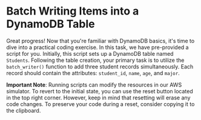 # Batch Writing Items into a DynamoDB Table

Great progress! Now that you're familiar with DynamoDB basics, it's time to dive into a practical coding exercise. In this task, we have pre-provided a script for you. Initially, this script sets up a DynamoDB table named `Students`. Following the table creation, your primary task is to utilize the `batch_writer()` function to add three student records simultaneously. Each record should contain the attributes: `student_id`, `name`, `age`, and `major`.

**Important Note**: Running scripts can modify the resources in our AWS simulator. To revert to the initial state, you can use the reset button located in the top right corner. However, keep in mind that resetting will erase any code changes. To preserve your code during a reset, consider copying it to the clipboard.